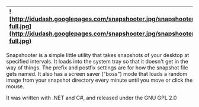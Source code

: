 | ![http://jdudash.googlepages.com/snapshooter.jpg/snapshooter-full.jpg](http://jdudash.googlepages.com/snapshooter.jpg/snapshooter-full.jpg) |
|:--------------------------------------------------------------------------------------------------------------------------------------------|

Snapshooter is a simple little utility that takes snapshots of your desktop at specified intervals.  It loads into the system tray so that it doesn't get in the way of things.  The prefix and postfix settings are for how the snapshot file gets named.  It also has a screen saver ("boss") mode that loads a random image from your snapshot directory every minute until you move or click the mouse.

It was written with .NET and C#, and released under the GNU GPL 2.0